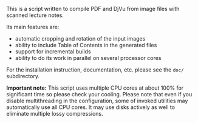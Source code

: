 This is a script written to compile PDF and DjVu from image files with
scanned lecture notes.

Its main features are:
* automatic cropping and rotation of the input images
* ability to include Table of Contents in the generated files
* support for incremental builds
* ability to do its work in parallel on several processor cores

For the installation instruction, documentation, etc. please see the
`doc/` subdirectory.

**Important note:** This script uses multiple CPU cores at about 100%
for significant time so please check your cooling. Please note that
even if you disable multithreading in the configuration, some of
invoked utilities may automatically use all CPU cores.
It may use disks actively as well to eliminate multiple lossy compressions.

